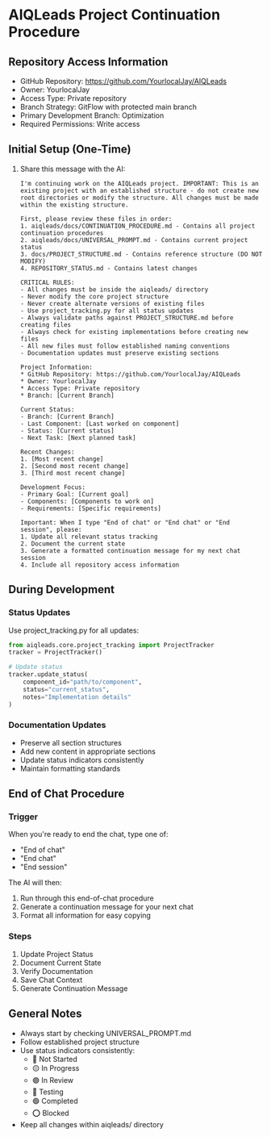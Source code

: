 # AIQLeads Project Continuation Procedure

## Repository Access Information
* GitHub Repository: https://github.com/YourlocalJay/AIQLeads
* Owner: YourlocalJay
* Access Type: Private repository
* Branch Strategy: GitFlow with protected main branch
* Primary Development Branch: Optimization
* Required Permissions: Write access

## Initial Setup (One-Time)
1. Share this message with the AI:
   ```
   I'm continuing work on the AIQLeads project. IMPORTANT: This is an existing project with an established structure - do not create new root directories or modify the structure. All changes must be made within the existing structure.

   First, please review these files in order:
   1. aiqleads/docs/CONTINUATION_PROCEDURE.md - Contains all project continuation procedures
   2. aiqleads/docs/UNIVERSAL_PROMPT.md - Contains current project status
   3. docs/PROJECT_STRUCTURE.md - Contains reference structure (DO NOT MODIFY)
   4. REPOSITORY_STATUS.md - Contains latest changes

   CRITICAL RULES:
   - All changes must be inside the aiqleads/ directory
   - Never modify the core project structure
   - Never create alternate versions of existing files
   - Use project_tracking.py for all status updates
   - Always validate paths against PROJECT_STRUCTURE.md before creating files
   - Always check for existing implementations before creating new files
   - All new files must follow established naming conventions
   - Documentation updates must preserve existing sections

   Project Information:
   * GitHub Repository: https://github.com/YourlocalJay/AIQLeads
   * Owner: YourlocalJay
   * Access Type: Private repository
   * Branch: [Current Branch]

   Current Status:
   - Branch: [Current Branch]
   - Last Component: [Last worked on component]
   - Status: [Current status]
   - Next Task: [Next planned task]

   Recent Changes:
   1. [Most recent change]
   2. [Second most recent change]
   3. [Third most recent change]

   Development Focus:
   - Primary Goal: [Current goal]
   - Components: [Components to work on]
   - Requirements: [Specific requirements]

   Important: When I type "End of chat" or "End chat" or "End session", please:
   1. Update all relevant status tracking
   2. Document the current state
   3. Generate a formatted continuation message for my next chat session
   4. Include all repository access information
   ```

## During Development

### Status Updates
Use project_tracking.py for all updates:
```python
from aiqleads.core.project_tracking import ProjectTracker
tracker = ProjectTracker()

# Update status
tracker.update_status(
    component_id="path/to/component",
    status="current_status",
    notes="Implementation details"
)
```

### Documentation Updates
- Preserve all section structures
- Add new content in appropriate sections
- Update status indicators consistently
- Maintain formatting standards

## End of Chat Procedure

### Trigger
When you're ready to end the chat, type one of:
- "End of chat"
- "End chat"
- "End session"

The AI will then:
1. Run through this end-of-chat procedure
2. Generate a continuation message for your next chat
3. Format all information for easy copying

### Steps
1. Update Project Status
2. Document Current State
3. Verify Documentation
4. Save Chat Context
5. Generate Continuation Message

## General Notes
- Always start by checking UNIVERSAL_PROMPT.md
- Follow established project structure
- Use status indicators consistently:
  - 🔴 Not Started
  - 🟡 In Progress
  - 🟣 In Review
  - 🔵 Testing
  - 🟢 Completed
  - ⭕ Blocked
- Keep all changes within aiqleads/ directory